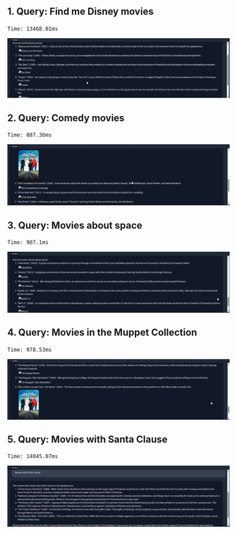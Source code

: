## 1.  Query: Find me Disney movies    
    Time: 13468.01ms
![image](./images/disney.png)

## 2.  Query: Comedy movies
    Time: 887.36ms
![image](./images/comedy.png)

## 3. Query: Movies about space
    Time: 907.1ms
![image](./images/space.png)

## 4. Query: Movies in the Muppet Collection
    Time: 978.53ms
![image](./images/muppet.png)

## 5. Query: Movies with Santa Clause
    Time: 14045.07ms
![image](./images/santa.png)